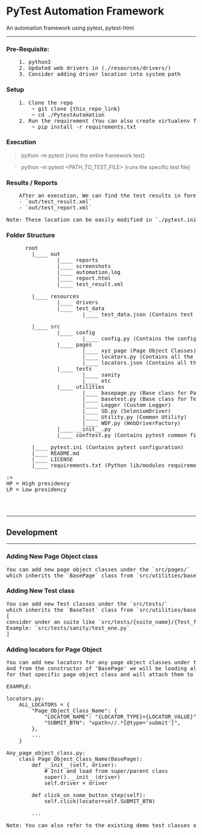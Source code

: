 # PyTest Automation Framework
An automation framework using pytest, pytest-html  
<hr/>


### Pre-Requisite:
<pre>
    1. python3
    2. Updated web drivers in (./resources/drivers/)
    3. Consider adding driver location into system path
</pre>

### Setup
<pre>
    1. Clone the repo
        ~ git clone {this_repo_link}
        ~ cd ./PytestAutomation
    2. Run the requirement (You can also create virtualenv first before installing modules)
        ~ pip install -r requirements.txt
</pre>


### Execution
> python -m pytest {runs the entire framework test}

> python -m pytest <PATH_TO_TEST_FILE> {runs the specific test file}


### Results / Reports
<pre>
    After an execution, We can find the test results in form of html/xml reports in 
    - `out/test_result.xml`
    - `out/test_report.xml`

Note: These location can be easily modified in `./pytest.ini`
</pre>


### Folder Structure
<pre>
      root
        |____ out
                |____ reports
                |____ screenshots
                |____ automation.log
                |____ report.html
                |____ test_result.xml

        |____ resources
                |____ drivers
                |____ test_data
                        |____ test_data.json (Contains test data along with configuration values)

        |____ src
                |____ config
                        |____ config.py (Contains the configuration for entire framework)[HP]
                |____ pages
                        |____ xyz_page (Page Object Classes)
                        |____ locators.py (Contains all the locators)[HP]
                        |____ locators.json (Contains all the locators)[LP]
                |____ tests
                        |____ sanity
                        |____ etc
                |____ utilities
                        |____ basepage.py (Base class for PageObject classes)
                        |____ basetest.py (Base class for Test classes)
                        |____ Logger (Custom Logger)
                        |____ SD.py (SeleniumDriver)
                        |____ Utility.py (Common Utility)
                        |____ WDF.py (WebDriverFactory)
                |____ __init__.py
                |____ conftest.py (Contains pytest common fixtures)

        |____ pytest.ini (Contains pytest configuration)
        |____ README.md
        |____ LICENSE
        |____ requirements.txt (Python lib/modules requirements)

:>
HP = High presidency
LP = Low presidency
</pre>


<br/><br/><hr/>
## Development
<hr/>

### Adding New Page Object class
<pre>
You can add new page object classes under the `src/pages/`
which inherits the `BasePage` class from `src/utilities/basepage.py` 
</pre>


### Adding New Test class
<pre>
You can add new Test classes under the `src/tests/`
which inherits the `BaseTest` class from `src/utilities/basetest.py` 
[
consider under an suite like `src/tests/{suite_name}/{Test_file}`; 
Example: `src/tests/sanity/test_one.py`
]
</pre>


### Adding locators for Page Object
<pre>
You can add new locators for any page object classes under the `src/pages/locators.py`
And from the constructor of 'BasePage' we will be loading all the locators 
for that specific page object class and will attach them to 'self' of chile page object class.

EXAMPLE:

locators.py:
    ALL_LOCATORS = {
        "Page_Object_Class_Name": {
            "LOCATOR_NAME": "{LOCATOR_TYPE}={LOCATOR_VALUE}",
            "SUBMIT_BTN": "xpath=//.*[@type='submit']",
        },
        ...
    }

Any_page_object_class.py:
    class Page_Object_Class_Name(BasePage):
        def __init__(self, driver):
            # Init and load from super/parent class
            super().__init__(driver)
            self.driver = driver

        def click_on_some_button_step(self):
            self.click(locator=self.SUBMIT_BTN)

        ...

Note: You can also refer to the existing demo test classes and page object classes for implementations.

            
</pre>

